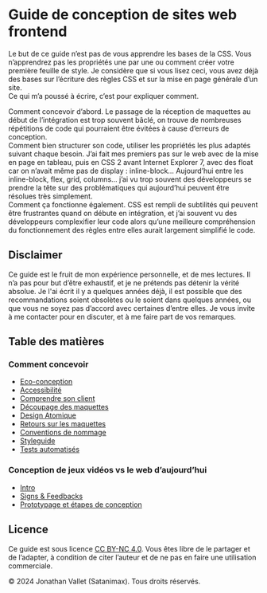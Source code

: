 # Guide de conception de sites web frontend

Le but de ce guide n’est pas de vous apprendre les bases de la CSS. Vous n’apprendrez pas les propriétés une par une ou comment créer votre première feuille de style. Je considère que si vous lisez ceci, vous avez déjà des bases sur l’écriture des règles CSS et sur la mise en page générale d’un site.  
Ce qui m’a poussé à écrire, c’est pour expliquer comment.

Comment concevoir d’abord. Le passage de la réception de maquettes au début de l’intégration est trop souvent bâclé, on trouve de nombreuses répétitions de code qui pourraient être évitées à cause d’erreurs de conception.  
Comment bien structurer son code, utiliser les propriétés les plus adaptés suivant chaque besoin. J’ai fait mes premiers pas sur le web avec de la mise en page en tableau, puis en CSS 2 avant Internet Explorer 7, avec des float car on n’avait même pas de display : inline-block… Aujourd’hui entre les inline-block, flex, grid, columns… j’ai vu trop souvent des développeurs se prendre la tête sur des problématiques qui aujourd’hui peuvent être résolues très simplement.  
Comment ça fonctionne également. CSS est rempli de subtilités qui peuvent être frustrantes quand on débute en intégration, et j’ai souvent vu des développeurs complexifier leur code alors qu’une meilleure compréhension du fonctionnement des règles entre elles aurait largement simplifié le code.

## Disclaimer

Ce guide est le fruit de mon expérience personnelle, et de mes lectures. Il n’a pas pour but d’être exhaustif, et je ne prétends pas détenir la vérité absolue. Je l'ai écrit il y a quelques années déjà, il est possible que des recommandations soient obsolètes ou le soient dans quelques années, ou que vous ne soyez pas d’accord avec certaines d’entre elles. Je vous invite à me contacter pour en discuter, et à me faire part de vos remarques.

## Table des matières

### Comment concevoir

- [Eco-conception](/01-conception/01-ecoconception.md)
- [Accessibilité](/01-conception/02-accessibilite.md)
- [Comprendre son client](/01-conception/03-comprendre-son-client.md)
- [Découpage des maquettes](/01-conception/04-decoupage-des-maquettes.md)
- [Design Atomique](/01-conception/05-design-atomique.md)
- [Retours sur les maquettes](/01-conception/06-retours-maquettes.md)
- [Conventions de nommage](/01-conception/07-conventions.md)
- [Styleguide](/01-conception/08-styleguide.md)
- [Tests automatisés](/01-conception/09-tests.md)

### Conception de jeux vidéos vs le web d’aujourd’hui

- [Intro](/02-jeux-videos/01-intro.md)
- [Signs &amp; Feedbacks](/02-jeux-videos/02-signs-feedbacks.md)
- [Prototypage et étapes de conception](/02-jeux-videos/03-prototypage.md)

## Licence

Ce guide est sous licence [CC BY-NC 4.0](https://creativecommons.org/licenses/by-nc/4.0/deed.fr). Vous êtes libre de le partager et de l’adapter, à condition de citer l’auteur et de ne pas en faire une utilisation commerciale.

© 2024 Jonathan Vallet (Satanimax). Tous droits réservés.
